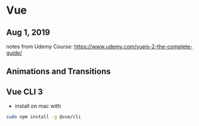 # Vue

Aug 1, 2019
-----------

notes from Udemy Course:
https://www.udemy.com/vuejs-2-the-complete-guide/

## Animations and Transitions



## Vue CLI 3

- install on mac with
```bash
sudo npm install -g @vue/cli
```

